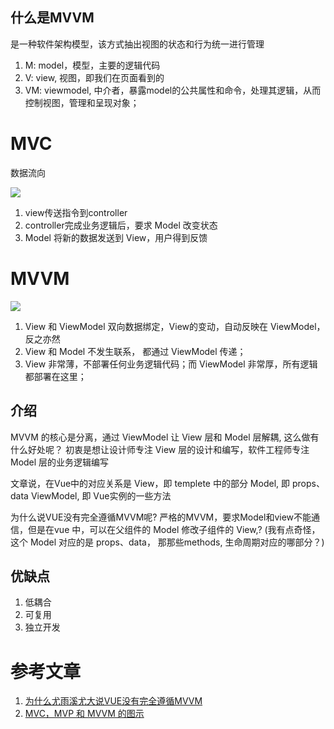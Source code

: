 ## 什么是MVVM
 

是一种软件架构模型，该方式抽出视图的状态和行为统一进行管理

1. M: model，模型，主要的逻辑代码
2. V: view, 视图，即我们在页面看到的
3. VM: viewmodel, 中介者，暴露model的公共属性和命令，处理其逻辑，从而控制视图，管理和呈现对象；


# MVC

数据流向

<img src='http://www.ruanyifeng.com/blogimg/asset/2015/bg2015020105.png'>

1. view传送指令到controller
2. controller完成业务逻辑后，要求 Model 改变状态
3. Model 将新的数据发送到 View，用户得到反馈


# MVVM

<img src='https://pic1.zhimg.com/80/v2-ff088222294499b3f30f0248fca38270_1440w.jpg?source=1940ef5c'>

1. View 和 ViewModel 双向数据绑定，View的变动，自动反映在 ViewModel，反之亦然
2. View 和 Model 不发生联系， 都通过 ViewModel 传递；
3. View 非常薄，不部署任何业务逻辑代码；而 ViewModel 非常厚，所有逻辑都部署在这里；

## 介绍

MVVM 的核心是分离，通过 ViewModel 让 View 层和 Model 层解耦, 这么做有什么好处呢？ 初衷是想让设计师专注 View 层的设计和编写，软件工程师专注 Model 层的业务逻辑编写

文章说，在Vue中的对应关系是
View，即 templete 中的部分
Model, 即 props、data 
ViewModel, 即 Vue实例的一些方法

为什么说VUE没有完全遵循MVVM呢?
严格的MVVM，要求Model和view不能通信，但是在vue 中，可以在父组件的 Model 修改子组件的 View,?
(我有点奇怪，这个 Model 对应的是 props、data， 那那些methods, 生命周期对应的哪部分？)

## 优缺点
1. 低耦合
2. 可复用
3. 独立开发


# 参考文章
1. [为什么尤雨溪尤大说VUE没有完全遵循MVVM](https://www.zhihu.com/question/327050991)
2. [MVC，MVP 和 MVVM 的图示](http://www.ruanyifeng.com/blog/2015/02/mvcmvp_mvvm.html)